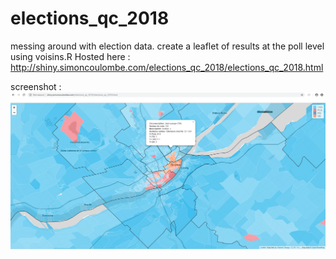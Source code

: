 # elections_qc_2018
messing around with election data. create a leaflet of results at the poll level using voisins.R
Hosted here : 
http://shiny.simoncoulombe.com/elections_qc_2018/elections_qc_2018.html

screenshot : 
![screenshot](screenshot.png?raw=true "Screenshot")
